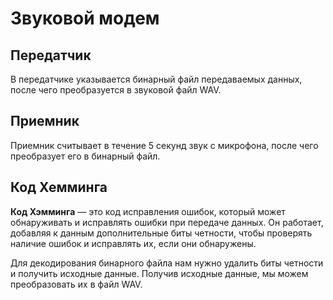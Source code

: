 # Звуковой модем
## Передатчик
В передатчике указывается бинарный файл передаваемых данных, после чего
преобразуется в звуковой файл WAV. 
## Приемник
Приемник считывает в течение 5 секунд звук с микрофона, после чего преобразует его 
в бинарный файл. 
## Код Хемминга
**Код Хэмминга** — это код исправления ошибок, который может обнаруживать и исправлять ошибки при передаче данных. Он работает, добавляя к данным дополнительные биты четности, чтобы проверять наличие ошибок и исправлять их, если они обнаружены.

Для декодирования бинарного файла нам нужно удалить биты четности и получить исходные данные. Получив исходные данные, мы можем преобразовать их в файл WAV.


